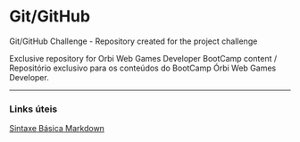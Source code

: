 # Git/GitHub 
Git/GitHub Challenge - Repository created for the project challenge

Exclusive repository for Orbi Web Games Developer BootCamp content / Repositório exclusivo para os conteúdos do BootCamp Órbi Web Games Developer.

---
### Links úteis 
[Sintaxe Básica Markdown](https://www.markdownguide.org/cheat-sheet/)






